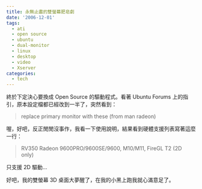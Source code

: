 ```yaml
---
title: 永無止盡的雙螢幕肥皂劇
date: '2006-12-01'
tags:
  - ati
  - open source
  - ubuntu
  - dual-monitor
  - linux
  - desktop
  - video
  - Xserver
categories:
  - tech
---
```

終於下定決心要換成 Open Source 的驅動程式。看著 Ubuntu Forums 上的指引，原本設定檔都已經改到一半了，突然看到：  

> replace primary monitor with these (from man radeon)

  
喔，好吧，反正閒閒沒事作，我看一下使用說明，結果看到硬體支援列表寫著這麼一行：  

> RV350 Radeon 9600PRO/9600SE/9600, M10/M11, FireGL T2 (2D only)

  
只支援 2D 驅動...  
  
好吧，我的雙螢幕 3D 桌面大夢醒了，在我的小黑上跑我就心滿意足了。